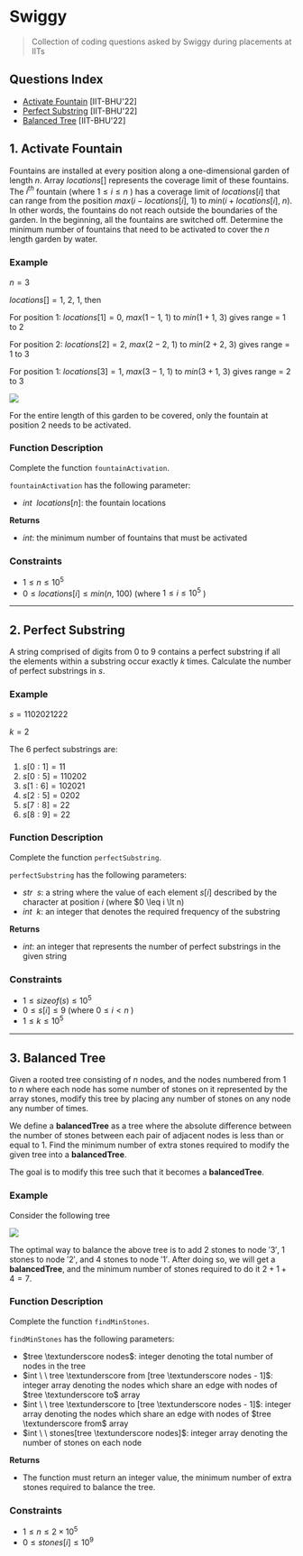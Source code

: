 # Swiggy
> Collection of coding questions asked by Swiggy during placements at IITs

## Questions Index

* [Activate Fountain](#1-activate-fountain) [IIT-BHU'22]
* [Perfect Substring](#2-perfect-substring) [IIT-BHU'22]
* [Balanced Tree](#2-balanced-tree) [IIT-BHU'22]

## 1. Activate Fountain

Fountains are installed at every position along a one-dimensional garden of length $n$. Array $locations[]$ represents the coverage limit of these fountains. The $i^{th}$ fountain (where $1 \leq i \leq n$ ) has a coverage limit of $locations[i]$ that can range from the position $max(i - locations[i], \ 1)$ to $min(i + locations[i], \ n)$. In other words, the fountains do not reach outside the boundaries of the garden. In the beginning, all the fountains are switched off. Determine the minimum number of fountains that need to be activated to cover the $n$ length garden by water.

### Example

$n = 3$

$locations[] = {1, \ 2, \ 1}$, then

For position $1$: $locations[1] = 0$, $max(1 - 1, \ 1)$ to $min(1 + 1, \ 3)$ gives range = $1$ to $2$

For position $2$: $locations[2] = 2$, $max(2 - 2, \ 1)$ to $min(2 + 2, \ 3)$ gives range = $1$ to $3$

For position $1$: $locations[3] = 1$, $max(3 - 1, \ 1)$ to $min(3 + 1, \ 3)$ gives range = $2$ to $3$


<img src="#">

For the entire length of this garden to be covered, only the fountain at position $2$ needs to be activated.

### Function Description

Complete the function `fountainActivation`.

`fountainActivation` has the following parameter:

* $int \ \ locations[n]$: the fountain locations

$\textbf{Returns}$

* $int$: the minimum number of fountains that must be activated

### Constraints

* $1 \leq n \leq 10^5$
* $0 \leq locations[i] \leq min(n, \ 100)$ (where $1 \leq i \leq 10^5$ )


---

## 2. Perfect Substring

A string comprised of digits from $0$ to $9$ contains a perfect substring if all the elements within a substring occur exactly $k$ times. Calculate the number of perfect substrings in $s$.

### Example

$s = 1102021222$

$k = 2$

The $6$ perfect substrings are:

1. $s[0:1] = 11$
2. $s[0:5] = 110202$
3. $s[1:6] = 102021$
4. $s[2:5] = 0202$
5. $s[7:8] = 22$
6. $s[8:9] = 22$

### Function Description

Complete the function `perfectSubstring`.

`perfectSubstring` has the following parameters:

* $str \ \ s$: a string where the value of each element $s[i]$ described by the character at position $i$ (where $0 \leq i \lt n)
* $int \ \ k$: an integer that denotes the required frequency of the substring

$\textbf{Returns}$

* $int$: an integer that represents the number of perfect substrings in the given string

### Constraints

* $1 \leq sizeof (s) \leq 10^5$
* $0 \leq s[i] \leq 9$ (where $0 \leq i \lt n$ )
* $1 \leq k \leq 10^5$




---

## 3. Balanced Tree

Given a rooted tree consisting of $n$ nodes, and the nodes numbered from $1$ to $n$ where each node has some number of stones on it represented by the array stones, modify this tree by placing any number of stones on any node any number of times.

We define a $\textbf{balancedTree}$ as a tree where the absolute difference between the number of stones between each pair of adjacent nodes is less than or equal to $1$. Find the minimum number of extra stones required to modify the given tree into a $\textbf{balancedTree}$.

The goal is to modify this tree such that it becomes a $\textbf{balancedTree}$.

### Example

Consider the following tree

<img src = "#">

The optimal way to balance the above tree is to add $2$ stones to node $'3'$, $1$ stones to node $'2'$, and $4$ stones to node $'1'$. After doing so, we will get a $\textbf{balancedTree}$, and the minimum number of stones required to do it $2 + 1 + 4 = 7$.

### Function Description

Complete the function `findMinStones`. 

`findMinStones` has the following parameters:

* $tree \textunderscore nodes$: integer denoting the total number of nodes in the tree
* $int \ \ tree \textunderscore from [tree \textunderscore nodes - 1]$: integer array denoting the nodes which share an edge with nodes of $tree \textunderscore to$ array
* $int \ \ tree \textunderscore to [tree \textunderscore nodes - 1]$: integer array denoting the nodes which share an edge with nodes of $tree \textunderscore from$ array
* $int \ \ stones[tree \textunderscore nodes]$: integer array denoting the number of stones on each node


$\textbf{Returns}$

* The function must return an integer value, the minimum number of extra stones required to balance the tree.

### Constraints

* $1 \leq n \leq 2 \times 10^5$
* $0 \leq stones[i] \leq 10^9$

